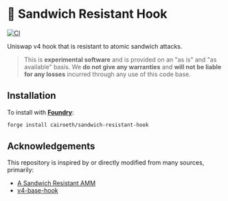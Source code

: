 # 🥪 Sandwich Resistant Hook

[![CI][ci-badge]][ci-url]

Uniswap v4 hook that is resistant to atomic sandwich attacks.

> This is **experimental software** and is provided on an "as is" and "as available" basis. We **do not give any warranties** and **will not be liable for any losses** incurred through any use of this code base.

## Installation

To install with [**Foundry**](https://github.com/foundry-rs/foundry):

```sh
forge install cairoeth/sandwich-resistant-hook
```

## Acknowledgements

This repository is inspired by or directly modified from many sources, primarily:

- [A Sandwich Resistant AMM](https://www.umbraresearch.xyz/writings/sandwich-resistant-amm)
- [v4-base-hook](https://github.com/cairoeth/v4-base-hook)

[ci-badge]: https://github.com/cairoeth/sandwich-resistant-hook/actions/workflows/test.yml/badge.svg
[ci-url]: https://github.com/cairoeth/sandwich-resistant-hook/actions/workflows/test.yml
